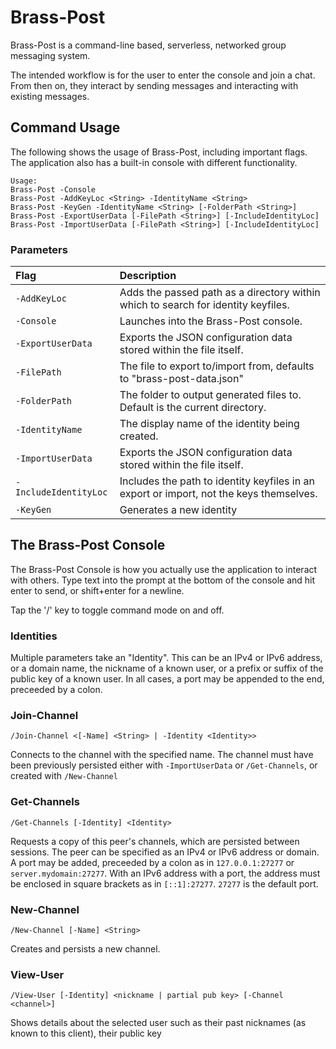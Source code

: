 # Brass-Post

Brass-Post is a command-line based, serverless, networked group messaging system.

The intended workflow is for the user to enter the console and join a chat. From then on, they interact by sending messages and interacting with existing messages.

## Command Usage

The following shows the usage of Brass-Post, including important flags. The application also has a built-in console with different functionality.

```
Usage:
Brass-Post -Console
Brass-Post -AddKeyLoc <String> -IdentityName <String>
Brass-Post -KeyGen -IdentityName <String> [-FolderPath <String>]
Brass-Post -ExportUserData [-FilePath <String>] [-IncludeIdentityLoc]
Brass-Post -ImportUserData [-FilePath <String>] [-IncludeIdentityLoc]
```

### Parameters

| Flag                  | Description
| :-------------------- | :----------
| `-AddKeyLoc`          | Adds the passed path as a directory within which to search for identity keyfiles.
| `-Console`            | Launches into the Brass-Post console.
| `-ExportUserData`     | Exports the JSON configuration data stored within the file itself.
| `-FilePath`           | The file to export to/import from, defaults to "brass-post-data.json"
| `-FolderPath`         | The folder to output generated files to. Default is the current directory.
| `-IdentityName`       | The display name of the identity being created.
| `-ImportUserData`     | Exports the JSON configuration data stored within the file itself.
| `-IncludeIdentityLoc` | Includes the path to identity keyfiles in an export or import, not the keys themselves.
| `-KeyGen`             | Generates a new identity

## The Brass-Post Console

The Brass-Post Console is how you actually use the application to interact with others.
Type text into the prompt at the bottom of the console and hit enter to send, or shift+enter for a newline.

Tap the '/' key to toggle command mode on and off.

### Identities

Multiple parameters take an "Identity". This can be an IPv4 or IPv6 address, or a domain name, the nickname of a known user, or a prefix or suffix of the public key of a known user. In all cases, a port may be appended to the end, preceeded by a colon.

### Join-Channel

```
/Join-Channel <[-Name] <String> | -Identity <Identity>>
```

Connects to the channel with the specified name. The channel must have been previously persisted either with `-ImportUserData` or `/Get-Channels`, or created with `/New-Channel`

### Get-Channels

```
/Get-Channels [-Identity] <Identity>
```

Requests a copy of this peer's channels, which are persisted between sessions. The peer can be specified as an IPv4 or IPv6 address or domain. A port may be added, preceeded by a colon as in `127.0.0.1:27277` or `server.mydomain:27277`. With an IPv6 address with a port, the address must be enclosed in square brackets as in `[::1]:27277`. `27277` is the default port.

### New-Channel

```
/New-Channel [-Name] <String>
```

Creates and persists a new channel. 

### View-User

```
/View-User [-Identity] <nickname | partial pub key> [-Channel <channel>]
```

Shows details about the selected user such as their past nicknames (as known to this client), their public key

